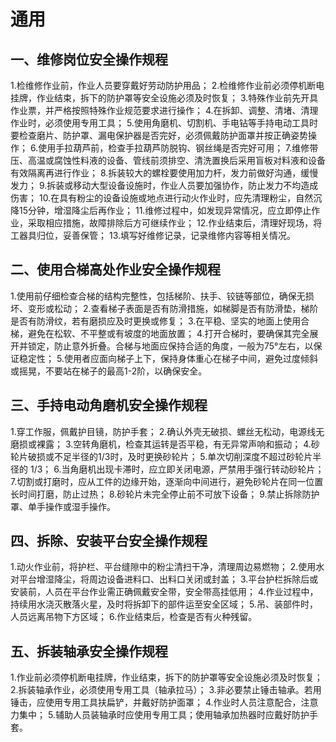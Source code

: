 # 通用
## 一、维修岗位安全操作规程
1.检维修作业前，作业人员要穿戴好劳动防护用品；
2.检维修作业前必须停机断电挂牌，作业结束，拆下的防护罩等安全设施必须及时恢复；
3.特殊作业前先开具作业票，并严格按照特殊作业规范要求进行操作；
4.在拆卸、调整、清堵、清理作业时，必须使用专用工具；
5.使用角磨机、切割机、手电钻等手持电动工具时要检查磨片、防护罩、漏电保护器是否完好，必须佩戴防护面罩并按正确姿势操作；
6.使用手拉葫芦前，检查手拉葫芦防脱钩、钢丝绳是否完好可用；
7.维修带压、高温或腐蚀性料液的设备、管线前须排空、清洗置换后采用盲板对料液和设备有效隔离再进行作业；
8.拆装较大的螺栓要使用加力杆，发力前做好沟通，缓慢发力；
9.拆装或移动大型设备设施时，作业人员要加强协作，防止发力不均造成伤害；
10.在具有粉尘的设备设施或地点进行动火作业时，应先清理粉尘，自然沉降15分钟，增湿降尘后再作业；
11.维修过程中，如发现异常情况，应立即停止作业，采取相应措施，故障排除后方可继续作业；
12.作业结束后，清理好现场，将工器具归位，妥善保管；
13.填写好维修记录，记录维修内容等相关情况。
## 二、使用合梯高处作业安全操作规程
1.使用前仔细检查合梯的结构完整性，包括梯阶、扶手、铰链等部位，确保无损坏、变形或松动；
2.查看梯子表面是否有防滑措施，如梯脚是否有防滑垫，梯阶是否有防滑纹，若有磨损应及时更换或修复；
3.在平稳、坚实的地面上使用合梯，避免在松软、不平整或有坡度的地面放置；
4.打开合梯时，要确保其完全展开并锁定，防止意外折叠。合梯与地面应保持合适的角度，一般为75°左右，以保证稳定性；
5.使用者应面向梯子上下，保持身体重心在梯子中间，避免过度倾斜或摇晃，不要站在梯子的最高1-2阶，以确保安全。
## 三、手持电动角磨机安全操作规程
1.穿工作服，佩戴护目镜，防护手套；
2.确认外壳无破损、螺丝无松动，电源线无磨损或裸露；
3.空转角磨机，检查其运转是否平稳，有无异常声响和振动；
4.砂轮片破损或不足半径的1/3时，及时更换砂轮片；
5.单次切削深度不超过砂轮片半径的 1/3；
6.当角磨机出现卡滞时，应立即关闭电源，严禁用手强行转动砂轮片；
7.切割或打磨时，应从工件的边缘开始，逐渐向中间进行，避免砂轮片在同一位置长时间打磨，防止过热；
8.砂轮片未完全停止前不可放下设备；
9.禁止拆除防护罩、单手操作或湿手操作。
## 四、拆除、安装平台安全操作规程
1.动火作业前，将护栏、平台缝隙中的粉尘清扫干净，清理周边易燃物；
2.使用水对平台增湿降尘，将周边设备进料口、出料口关闭或封盖；
3.平台护栏拆除后或安装前，人员在平台作业需正确佩戴安全带，安全带高挂低用；
4.作业过程中，持续用水浇灭散落火星，及时将拆卸下的部件运至安全区域；
5.吊、装部件时，人员远离吊物下方区域；
6.作业结束后，检查是否有火种残留。
## 五、拆装轴承安全操作规程
1.作业前必须停机断电挂牌，作业结束，拆下的防护罩等安全设施必须及时恢复；
2.拆装轴承作业，必须使用专用工具（轴承拉马）；
3.非必要禁止锤击轴承。若用锤击，应使用专用工具扶扁铲，并戴好防护面罩；
4.作业时人员注意配合，注意力集中；
5.辅助人员装轴承时应使用专用工具；使用轴承加热器时应戴好防护手套。

